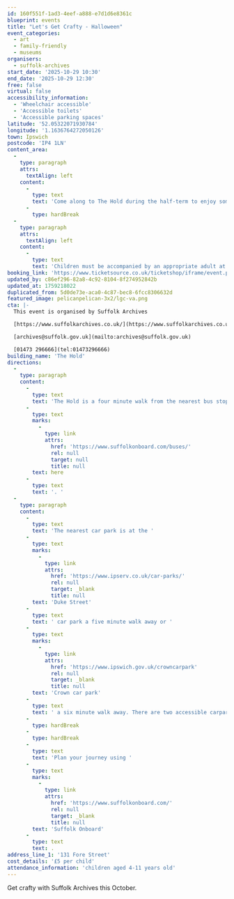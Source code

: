 ```yaml
---
id: 160f551f-1ad3-4eef-a888-e7d1d6e8361c
blueprint: events
title: "Let's Get Crafty - Halloween"
event_categories:
  - art
  - family-friendly
  - museums
organisers:
  - suffolk-archives
start_date: '2025-10-29 10:30'
end_date: '2025-10-29 12:30'
free: false
virtual: false
accessibility_information:
  - 'Wheelchair accessible'
  - 'Accessible toilets'
  - 'Accessible parking spaces'
latitude: '52.05322071930784'
longitude: '1.1636764272050126'
town: Ipswich
postcode: 'IP4 1LN'
content_area:
  -
    type: paragraph
    attrs:
      textAlign: left
    content:
      -
        type: text
        text: 'Come along to The Hold during the half-term to enjoy some family friendly spooky crafty fun!'
      -
        type: hardBreak
  -
    type: paragraph
    attrs:
      textAlign: left
    content:
      -
        type: text
        text: 'Children must be accompanied by an appropriate adult at all times.'
booking_link: 'https://www.ticketsource.co.uk/ticketshop/iframe/event.php?eventhash=e-mqylvk&target=&iframe=true'
updated_by: c86ef296-82a8-4c92-8104-8f274952842b
updated_at: 1759218022
duplicated_from: 5d0de73e-aca0-4c87-bec8-6fcc8306632d
featured_image: pelicanpelican-3x2/lgc-va.png
cta: |-
  This event is organised by Suffolk Archives

  [https://www.suffolkarchives.co.uk/](https://www.suffolkarchives.co.uk/)

  [archives@suffolk.gov.uk](mailto:archives@suffolk.gov.uk)

  [01473 296666](tel:01473296666)
building_name: 'The Hold'
directions:
  -
    type: paragraph
    content:
      -
        type: text
        text: 'The Hold is a four minute walk from the nearest bus stop - see the latest bus timetables '
      -
        type: text
        marks:
          -
            type: link
            attrs:
              href: 'https://www.suffolkonboard.com/buses/'
              rel: null
              target: null
              title: null
        text: here
      -
        type: text
        text: '. '
  -
    type: paragraph
    content:
      -
        type: text
        text: 'The nearest car park is at the '
      -
        type: text
        marks:
          -
            type: link
            attrs:
              href: 'https://www.ipserv.co.uk/car-parks/'
              rel: null
              target: _blank
              title: null
        text: 'Duke Street'
      -
        type: text
        text: ' car park a five minute walk away or '
      -
        type: text
        marks:
          -
            type: link
            attrs:
              href: 'https://www.ipswich.gov.uk/crowncarpark'
              rel: null
              target: _blank
              title: null
        text: 'Crown car park'
      -
        type: text
        text: ' a six minute walk away. There are two accessible carpark spaces for blue badge holders in The Hold car park.'
      -
        type: hardBreak
      -
        type: hardBreak
      -
        type: text
        text: 'Plan your journey using '
      -
        type: text
        marks:
          -
            type: link
            attrs:
              href: 'https://www.suffolkonboard.com/'
              rel: null
              target: _blank
              title: null
        text: 'Suffolk Onboard'
      -
        type: text
        text: .
address_line_1: '131 Fore Street'
cost_details: '£5 per child'
attendance_information: 'children aged 4-11 years old'
---
```

Get crafty with Suffolk Archives this October.